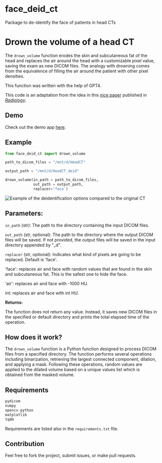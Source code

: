 # face_deid_ct
Package to de-identify the face of patients in head CTs


# Drown the volume of a head CT

The `drown_volume` function erodes the skin and subcutaneous fat of the head and replaces the air around the head with a customizable pixel value, saving the exam as new DICOM files. The analogy with drowning comes from the equivalence of filling the air around the patient with other pixel densities.

This function was written with the help of GPT4.

This code is an adaptation from the idea in this [nice paper](https://pubs.rsna.org/doi/10.1148/radiol.2020192617) published in [_Radiology_](https://pubs.rsna.org/journal/radiology). 

## Demo

Check out the demo app [here](https://felipekitamura-face-deid-ct.hf.space).


## Example

```python
from face_deid_ct import drown_volume

path_to_dicom_files = "/mnt/d/HeadCT"

output_path = "/mnt/d/HeadCT_deid"

drown_volume(in_path = path_to_dicom_files,
             out_path = output_path,
             replacer='face')
```

![Example of the deidentification options compared to the original CT](https://github.com/kitamura-felipe/face_deid_ct/blob/main/face_deid_ct.jpg?raw=true)

## Parameters:

`in_path` (str): The path to the directory containing the input DICOM files.

`out_path` (str, optional): The path to the directory where the output DICOM files will be saved. If not provided, the output files will be saved in the input directory appended by "_d".

`replacer` (str, optional): Indicates what kind of pixels are going to be replaced. Default is 'face'.

'face': replaces air and face with random values that are found in the skin and subcutaneous fat. This is the safest one to hide the face.

'air': replaces air and face with -1000 HU.

int: replaces air and face with int HU.

**Returns:**

The function does not return any value. Instead, it saves new DICOM files in the specified or default directory and prints the total elapsed time of the operation.

## How does it work?

The `drown_volume` function is a Python function designed to process DICOM files from a specified directory. The function performs several operations including binarization, retrieving the largest connected component, dilation, and applying a mask. Following these operations, random values are applied to the dilated volume based on a unique values list which is obtained from the masked volume.

## Requirements
```python
pydicom
numpy
opencv-python
matplotlib
tqdm
```

Requirements are listed also in the `requirements.txt` file.

## Contribution
Feel free to fork the project, submit issues, or make pull requests.


